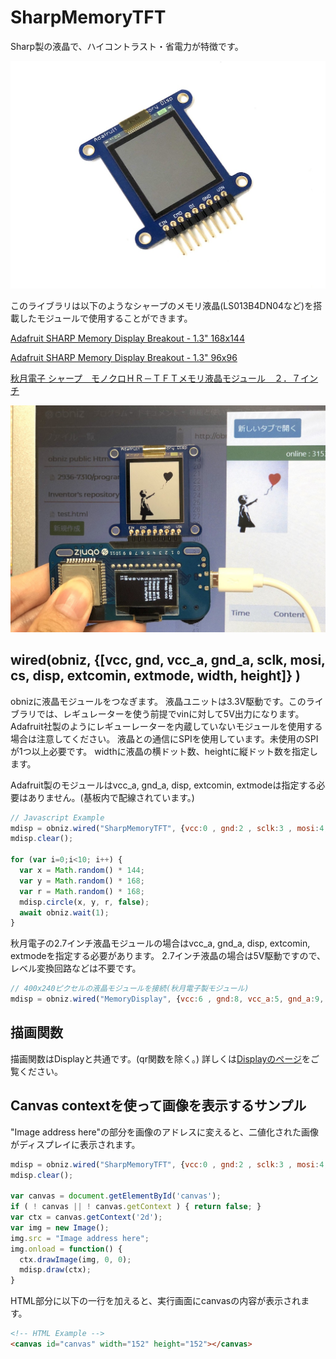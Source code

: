 # SharpMemoryTFT

Sharp製の液晶で、ハイコントラスト・省電力が特徴です。

![](./image.jpg)

このライブラリは以下のようなシャープのメモリ液晶(LS013B4DN04など)を搭載したモジュールで使用することができます。

[Adafruit SHARP Memory Display Breakout - 1.3" 168x144](https://www.adafruit.com/product/3502)

[Adafruit SHARP Memory Display Breakout - 1.3" 96x96](https://www.adafruit.com/product/1393)

[秋月電子 シャープ　モノクロＨＲ－ＴＦＴメモリ液晶モジュール　２．７インチ](http://akizukidenshi.com/catalog/g/gP-04944/)

![](./sample.jpg)


## wired(obniz,  {[vcc, gnd, vcc_a, gnd_a, sclk, mosi, cs, disp, extcomin, extmode, width, height]} )
obnizに液晶モジュールをつなぎます。
液晶ユニットは3.3V駆動です。このライブラリでは、レギュレーターを使う前提でvinに対して5V出力になります。Adafruit社製のようにレギューレーターを内蔵していないモジュールを使用する場合は注意してください。
液晶との通信にSPIを使用しています。未使用のSPIが1つ以上必要です。
widthに液晶の横ドット数、heightに縦ドット数を指定します。

Adafruit製のモジュールはvcc_a, gnd_a, disp, extcomin, extmodeは指定する必要はありません。(基板内で配線されています。)


```javascript
// Javascript Example
mdisp = obniz.wired("SharpMemoryTFT", {vcc:0 , gnd:2 , sclk:3 , mosi:4, cs:5, width:144, height:168});
mdisp.clear();

for (var i=0;i<10; i++) {
  var x = Math.random() * 144;
  var y = Math.random() * 168;
  var r = Math.random() * 168;
  mdisp.circle(x, y, r, false);
  await obniz.wait(1);
}
```

秋月電子の2.7インチ液晶モジュールの場合はvcc_a, gnd_a, disp, extcomin, extmodeを指定する必要があります。
2.7インチ液晶の場合は5V駆動ですので、レベル変換回路などは不要です。
```javascript
// 400x240ピクセルの液晶モジュールを接続(秋月電子製モジュール)
mdisp = obniz.wired("MemoryDisplay", {vcc:6 , gnd:8, vcc_a:5, gnd_a:9, sclk:0 , mosi:1, cs:2, disp:4, extcomin:3, extmode:7, width:400, height:240});
```



## 描画関数

描画関数はDisplayと共通です。(qr関数を除く。)
詳しくは[Displayのページ](https://obniz.io/doc/sdk/doc/display)をご覧ください。

## Canvas contextを使って画像を表示するサンプル
"Image address here"の部分を画像のアドレスに変えると、二値化された画像がディスプレイに表示されます。

```javascript
mdisp = obniz.wired("SharpMemoryTFT", {vcc:0 , gnd:2 , sclk:3 , mosi:4, cs:5, width:144, height:168});
mdisp.clear();

var canvas = document.getElementById('canvas');
if ( ! canvas || ! canvas.getContext ) { return false; }
var ctx = canvas.getContext('2d');
var img = new Image();
img.src = "Image address here";
img.onload = function() {
  ctx.drawImage(img, 0, 0);
  mdisp.draw(ctx);
}
```
HTML部分に以下の一行を加えると、実行画面にcanvasの内容が表示されます。
```HTML
<!-- HTML Example -->
<canvas id="canvas" width="152" height="152"></canvas>
```
